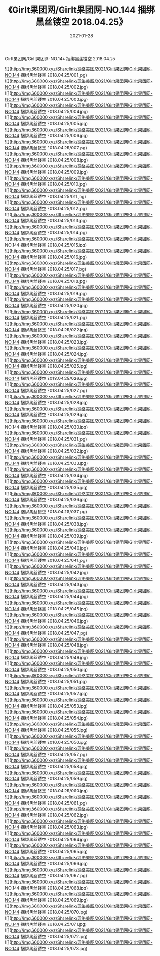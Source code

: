 ﻿---
layout: post
title:  《Girlt果团网/Girlt果团网-NO.144 捆绑黑丝镂空 2018.04.25》
date:   2021-01-28
img: http://img.660000.xyz/Sharelink/网络美图/2021/Girlt果团网/Girlt果团网-NO.144 捆绑黑丝镂空 2018.04.25/000.jpg
categories: [美女, 清纯, 唯美]
---

Girlt果团网/Girlt果团网-NO.144 捆绑黑丝镂空 2018.04.25

 ![](http://img.660000.xyz/Sharelink/网络美图/2021/Girlt果团网/Girlt果团网-NO.144 捆绑黑丝镂空 2018.04.25/001.jpg) <br>![](http://img.660000.xyz/Sharelink/网络美图/2021/Girlt果团网/Girlt果团网-NO.144 捆绑黑丝镂空 2018.04.25/002.jpg) <br>![](http://img.660000.xyz/Sharelink/网络美图/2021/Girlt果团网/Girlt果团网-NO.144 捆绑黑丝镂空 2018.04.25/003.jpg) <br>![](http://img.660000.xyz/Sharelink/网络美图/2021/Girlt果团网/Girlt果团网-NO.144 捆绑黑丝镂空 2018.04.25/004.jpg) <br>![](http://img.660000.xyz/Sharelink/网络美图/2021/Girlt果团网/Girlt果团网-NO.144 捆绑黑丝镂空 2018.04.25/005.jpg) <br>![](http://img.660000.xyz/Sharelink/网络美图/2021/Girlt果团网/Girlt果团网-NO.144 捆绑黑丝镂空 2018.04.25/006.jpg) <br>![](http://img.660000.xyz/Sharelink/网络美图/2021/Girlt果团网/Girlt果团网-NO.144 捆绑黑丝镂空 2018.04.25/007.jpg) <br>![](http://img.660000.xyz/Sharelink/网络美图/2021/Girlt果团网/Girlt果团网-NO.144 捆绑黑丝镂空 2018.04.25/008.jpg) <br>![](http://img.660000.xyz/Sharelink/网络美图/2021/Girlt果团网/Girlt果团网-NO.144 捆绑黑丝镂空 2018.04.25/009.jpg) <br>![](http://img.660000.xyz/Sharelink/网络美图/2021/Girlt果团网/Girlt果团网-NO.144 捆绑黑丝镂空 2018.04.25/010.jpg) <br>![](http://img.660000.xyz/Sharelink/网络美图/2021/Girlt果团网/Girlt果团网-NO.144 捆绑黑丝镂空 2018.04.25/011.jpg) <br>![](http://img.660000.xyz/Sharelink/网络美图/2021/Girlt果团网/Girlt果团网-NO.144 捆绑黑丝镂空 2018.04.25/012.jpg) <br>![](http://img.660000.xyz/Sharelink/网络美图/2021/Girlt果团网/Girlt果团网-NO.144 捆绑黑丝镂空 2018.04.25/013.jpg) <br>![](http://img.660000.xyz/Sharelink/网络美图/2021/Girlt果团网/Girlt果团网-NO.144 捆绑黑丝镂空 2018.04.25/014.jpg) <br>![](http://img.660000.xyz/Sharelink/网络美图/2021/Girlt果团网/Girlt果团网-NO.144 捆绑黑丝镂空 2018.04.25/015.jpg) <br>![](http://img.660000.xyz/Sharelink/网络美图/2021/Girlt果团网/Girlt果团网-NO.144 捆绑黑丝镂空 2018.04.25/016.jpg) <br>![](http://img.660000.xyz/Sharelink/网络美图/2021/Girlt果团网/Girlt果团网-NO.144 捆绑黑丝镂空 2018.04.25/017.jpg) <br>![](http://img.660000.xyz/Sharelink/网络美图/2021/Girlt果团网/Girlt果团网-NO.144 捆绑黑丝镂空 2018.04.25/018.jpg) <br>![](http://img.660000.xyz/Sharelink/网络美图/2021/Girlt果团网/Girlt果团网-NO.144 捆绑黑丝镂空 2018.04.25/019.jpg) <br>![](http://img.660000.xyz/Sharelink/网络美图/2021/Girlt果团网/Girlt果团网-NO.144 捆绑黑丝镂空 2018.04.25/020.jpg) <br>![](http://img.660000.xyz/Sharelink/网络美图/2021/Girlt果团网/Girlt果团网-NO.144 捆绑黑丝镂空 2018.04.25/021.jpg) <br>![](http://img.660000.xyz/Sharelink/网络美图/2021/Girlt果团网/Girlt果团网-NO.144 捆绑黑丝镂空 2018.04.25/022.jpg) <br>![](http://img.660000.xyz/Sharelink/网络美图/2021/Girlt果团网/Girlt果团网-NO.144 捆绑黑丝镂空 2018.04.25/023.jpg) <br>![](http://img.660000.xyz/Sharelink/网络美图/2021/Girlt果团网/Girlt果团网-NO.144 捆绑黑丝镂空 2018.04.25/024.jpg) <br>![](http://img.660000.xyz/Sharelink/网络美图/2021/Girlt果团网/Girlt果团网-NO.144 捆绑黑丝镂空 2018.04.25/025.jpg) <br>![](http://img.660000.xyz/Sharelink/网络美图/2021/Girlt果团网/Girlt果团网-NO.144 捆绑黑丝镂空 2018.04.25/026.jpg) <br>![](http://img.660000.xyz/Sharelink/网络美图/2021/Girlt果团网/Girlt果团网-NO.144 捆绑黑丝镂空 2018.04.25/027.jpg) <br>![](http://img.660000.xyz/Sharelink/网络美图/2021/Girlt果团网/Girlt果团网-NO.144 捆绑黑丝镂空 2018.04.25/028.jpg) <br>![](http://img.660000.xyz/Sharelink/网络美图/2021/Girlt果团网/Girlt果团网-NO.144 捆绑黑丝镂空 2018.04.25/029.jpg) <br>![](http://img.660000.xyz/Sharelink/网络美图/2021/Girlt果团网/Girlt果团网-NO.144 捆绑黑丝镂空 2018.04.25/030.jpg) <br>![](http://img.660000.xyz/Sharelink/网络美图/2021/Girlt果团网/Girlt果团网-NO.144 捆绑黑丝镂空 2018.04.25/031.jpg) <br>![](http://img.660000.xyz/Sharelink/网络美图/2021/Girlt果团网/Girlt果团网-NO.144 捆绑黑丝镂空 2018.04.25/032.jpg) <br>![](http://img.660000.xyz/Sharelink/网络美图/2021/Girlt果团网/Girlt果团网-NO.144 捆绑黑丝镂空 2018.04.25/033.jpg) <br>![](http://img.660000.xyz/Sharelink/网络美图/2021/Girlt果团网/Girlt果团网-NO.144 捆绑黑丝镂空 2018.04.25/034.jpg) <br>![](http://img.660000.xyz/Sharelink/网络美图/2021/Girlt果团网/Girlt果团网-NO.144 捆绑黑丝镂空 2018.04.25/035.jpg) <br>![](http://img.660000.xyz/Sharelink/网络美图/2021/Girlt果团网/Girlt果团网-NO.144 捆绑黑丝镂空 2018.04.25/036.jpg) <br>![](http://img.660000.xyz/Sharelink/网络美图/2021/Girlt果团网/Girlt果团网-NO.144 捆绑黑丝镂空 2018.04.25/037.jpg) <br>![](http://img.660000.xyz/Sharelink/网络美图/2021/Girlt果团网/Girlt果团网-NO.144 捆绑黑丝镂空 2018.04.25/038.jpg) <br>![](http://img.660000.xyz/Sharelink/网络美图/2021/Girlt果团网/Girlt果团网-NO.144 捆绑黑丝镂空 2018.04.25/039.jpg) <br>![](http://img.660000.xyz/Sharelink/网络美图/2021/Girlt果团网/Girlt果团网-NO.144 捆绑黑丝镂空 2018.04.25/040.jpg) <br>![](http://img.660000.xyz/Sharelink/网络美图/2021/Girlt果团网/Girlt果团网-NO.144 捆绑黑丝镂空 2018.04.25/041.jpg) <br>![](http://img.660000.xyz/Sharelink/网络美图/2021/Girlt果团网/Girlt果团网-NO.144 捆绑黑丝镂空 2018.04.25/042.jpg) <br>![](http://img.660000.xyz/Sharelink/网络美图/2021/Girlt果团网/Girlt果团网-NO.144 捆绑黑丝镂空 2018.04.25/043.jpg) <br>![](http://img.660000.xyz/Sharelink/网络美图/2021/Girlt果团网/Girlt果团网-NO.144 捆绑黑丝镂空 2018.04.25/044.jpg) <br>![](http://img.660000.xyz/Sharelink/网络美图/2021/Girlt果团网/Girlt果团网-NO.144 捆绑黑丝镂空 2018.04.25/045.jpg) <br>![](http://img.660000.xyz/Sharelink/网络美图/2021/Girlt果团网/Girlt果团网-NO.144 捆绑黑丝镂空 2018.04.25/046.jpg) <br>![](http://img.660000.xyz/Sharelink/网络美图/2021/Girlt果团网/Girlt果团网-NO.144 捆绑黑丝镂空 2018.04.25/047.jpg) <br>![](http://img.660000.xyz/Sharelink/网络美图/2021/Girlt果团网/Girlt果团网-NO.144 捆绑黑丝镂空 2018.04.25/048.jpg) <br>![](http://img.660000.xyz/Sharelink/网络美图/2021/Girlt果团网/Girlt果团网-NO.144 捆绑黑丝镂空 2018.04.25/049.jpg) <br>![](http://img.660000.xyz/Sharelink/网络美图/2021/Girlt果团网/Girlt果团网-NO.144 捆绑黑丝镂空 2018.04.25/050.jpg) <br>![](http://img.660000.xyz/Sharelink/网络美图/2021/Girlt果团网/Girlt果团网-NO.144 捆绑黑丝镂空 2018.04.25/051.jpg) <br>![](http://img.660000.xyz/Sharelink/网络美图/2021/Girlt果团网/Girlt果团网-NO.144 捆绑黑丝镂空 2018.04.25/052.jpg) <br>![](http://img.660000.xyz/Sharelink/网络美图/2021/Girlt果团网/Girlt果团网-NO.144 捆绑黑丝镂空 2018.04.25/053.jpg) <br>![](http://img.660000.xyz/Sharelink/网络美图/2021/Girlt果团网/Girlt果团网-NO.144 捆绑黑丝镂空 2018.04.25/054.jpg) <br>![](http://img.660000.xyz/Sharelink/网络美图/2021/Girlt果团网/Girlt果团网-NO.144 捆绑黑丝镂空 2018.04.25/055.jpg) <br>![](http://img.660000.xyz/Sharelink/网络美图/2021/Girlt果团网/Girlt果团网-NO.144 捆绑黑丝镂空 2018.04.25/056.jpg) <br>![](http://img.660000.xyz/Sharelink/网络美图/2021/Girlt果团网/Girlt果团网-NO.144 捆绑黑丝镂空 2018.04.25/057.jpg) <br>![](http://img.660000.xyz/Sharelink/网络美图/2021/Girlt果团网/Girlt果团网-NO.144 捆绑黑丝镂空 2018.04.25/058.jpg) <br>![](http://img.660000.xyz/Sharelink/网络美图/2021/Girlt果团网/Girlt果团网-NO.144 捆绑黑丝镂空 2018.04.25/059.jpg) <br>![](http://img.660000.xyz/Sharelink/网络美图/2021/Girlt果团网/Girlt果团网-NO.144 捆绑黑丝镂空 2018.04.25/060.jpg) <br>![](http://img.660000.xyz/Sharelink/网络美图/2021/Girlt果团网/Girlt果团网-NO.144 捆绑黑丝镂空 2018.04.25/061.jpg) <br>![](http://img.660000.xyz/Sharelink/网络美图/2021/Girlt果团网/Girlt果团网-NO.144 捆绑黑丝镂空 2018.04.25/062.jpg) <br>![](http://img.660000.xyz/Sharelink/网络美图/2021/Girlt果团网/Girlt果团网-NO.144 捆绑黑丝镂空 2018.04.25/063.jpg) <br>![](http://img.660000.xyz/Sharelink/网络美图/2021/Girlt果团网/Girlt果团网-NO.144 捆绑黑丝镂空 2018.04.25/064.jpg) <br>![](http://img.660000.xyz/Sharelink/网络美图/2021/Girlt果团网/Girlt果团网-NO.144 捆绑黑丝镂空 2018.04.25/065.jpg) <br>![](http://img.660000.xyz/Sharelink/网络美图/2021/Girlt果团网/Girlt果团网-NO.144 捆绑黑丝镂空 2018.04.25/066.jpg) <br>![](http://img.660000.xyz/Sharelink/网络美图/2021/Girlt果团网/Girlt果团网-NO.144 捆绑黑丝镂空 2018.04.25/067.jpg) <br>![](http://img.660000.xyz/Sharelink/网络美图/2021/Girlt果团网/Girlt果团网-NO.144 捆绑黑丝镂空 2018.04.25/068.jpg) <br>![](http://img.660000.xyz/Sharelink/网络美图/2021/Girlt果团网/Girlt果团网-NO.144 捆绑黑丝镂空 2018.04.25/069.jpg) <br>![](http://img.660000.xyz/Sharelink/网络美图/2021/Girlt果团网/Girlt果团网-NO.144 捆绑黑丝镂空 2018.04.25/070.jpg) <br>![](http://img.660000.xyz/Sharelink/网络美图/2021/Girlt果团网/Girlt果团网-NO.144 捆绑黑丝镂空 2018.04.25/071.jpg) <br>![](http://img.660000.xyz/Sharelink/网络美图/2021/Girlt果团网/Girlt果团网-NO.144 捆绑黑丝镂空 2018.04.25/072.jpg) <br>![](http://img.660000.xyz/Sharelink/网络美图/2021/Girlt果团网/Girlt果团网-NO.144 捆绑黑丝镂空 2018.04.25/073.jpg) <br>